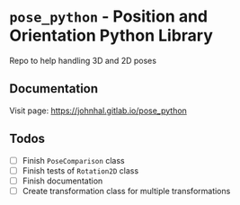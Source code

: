 # `pose_python` - Position and Orientation Python Library

Repo to help handling 3D and 2D poses

## Documentation
Visit page: <https://johnhal.gitlab.io/pose_python>

## Todos

- [ ] Finish `PoseComparison` class
- [ ] Finish tests of `Rotation2D` class
- [ ] Finish documentation
- [ ] Create transformation class for multiple transformations
